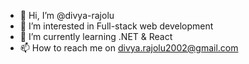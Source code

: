 - 👋 Hi, I’m @divya-rajolu
- 👀 I’m interested in Full-stack web development
- 🌱 I’m currently learning .NET & React
- 📫 How to reach me on divya.rajolu2002@gmail.com

<!---
divya-rajolu/divya-rajolu is a ✨ special ✨ repository because its `README.md` (this file) appears on your GitHub profile.
You can click the Preview link to take a look at your changes.
--->
